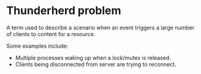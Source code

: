 # Thunderherd problem

A term used to describe a scenario when an event triggers a large number of clients to content for a resource.

Some examples include:

- Multiple processes waking up when a lock/mutex is released.
- Clients being disconnected from server are trying to reconnect.
